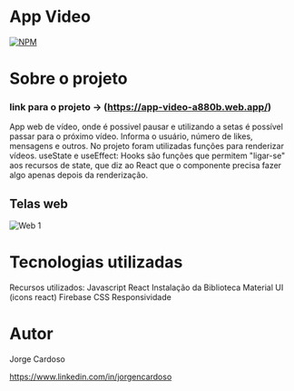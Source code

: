 # App Video
[![NPM](https://img.shields.io/npm/l/react)](https://github.com/JORGECARDOSODEV/jogobaloes/blob/main/LICENSE) 

# Sobre o projeto

### link para o projeto -> (https://app-video-a880b.web.app/)

App web de vídeo, onde é possivel pausar e utilizando a setas é possível passar para o próximo vídeo. Informa o usuário, número de likes, mensagens e outros.
No projeto foram utilizadas funções para renderizar vídeos.
useState e useEffect: Hooks são funções que permitem "ligar-se" aos recursos de state, que diz ao React que o componente precisa fazer algo apenas depois da renderização.

## Telas web
![Web 1]([https://github.com/JORGECARDOSODEV/appvideo/blob/main/printappvideo.jpg])

# Tecnologias utilizadas
Recursos utilizados:
Javascript
React
Instalação da Biblioteca Material UI (icons react)
Firebase
CSS
Responsividade

# Autor
Jorge Cardoso

https://www.linkedin.com/in/jorgencardoso
